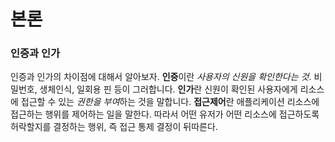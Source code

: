 # 본론
### 인증과 인가 

인증과 인가의 차이점에 대해서 알아보자. 
**인증**이란 *사용자의 신원을 확인한다는 것*. 비밀번호, 생체인식, 일회용 핀 등이 그러합니다. 
**인가**란 신원이 확인된 사용자에게 리소스에 접근할 수 있는 *권한을 부여*하는 것을 말합니다. 
**접근제어**란 애플리케이션 리소스에 접근하는 행위를 제어하는 일을 말한다. 따라서 어떤 유저가 어떤 리소스에 접근하도록 허락할지를 결정하는 행위, 즉 접근 통제 결정이 뒤따른다. 

